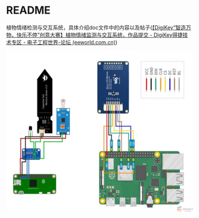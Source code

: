 # README

植物情绪检测与交互系统，具体介绍doc文件中的内容以及帖子([【DigiKey“智造万物，快乐不停”创意大赛】植物情绪监测与交互系统，作品提交 - DigiKey得捷技术专区 - 电子工程世界-论坛 (eeworld.com.cn)](http://bbs.eeworld.com.cn/thread-1269559-1-1.html))

![](.\img\082956isrvi6vevzstlwks.png)
